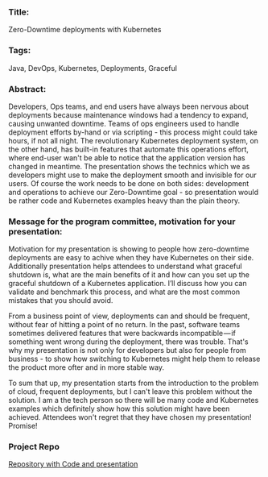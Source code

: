 ### Title:
Zero-Downtime deployments with Kubernetes

### Tags:
Java, DevOps, Kubernetes, Deployments, Graceful

### Abstract:
Developers, Ops teams, and end users have always been nervous about deployments because maintenance windows had a tendency to expand, causing unwanted downtime. Teams of ops engineers used to handle deployment efforts by-hand or via scripting - this process might could take hours, if not all night. The revolutionary Kubernetes deployment system, on the other hand, has built-in features that automate this operations effort, where end-user wan't be able to notice that the application version has changed in meantime. The presentation shows the technics which we as developers might use to make the deployment smooth and invisible for our users. Of course the work needs to be done on both sides: development and operations to achieve our Zero-Downtime goal - so presentation would be rather code and Kubernetes examples heavy than the plain theory.

### Message for the program committee, motivation for your presentation:
Motivation for my presentation is showing to people how zero-downtime deployments are easy to achive when they have Kubernetes on their side. Additionally presentation helps attendees to understand what graceful shutdown is, what are the main benefits of it and how can you set up the graceful shutdown of a Kubernetes application. I’ll discuss how you can validate and benchmark this process, and what are the most common mistakes that you should avoid. 

From a business point of view, deployments can and should be frequent, without fear of hitting a point of no return. In the past, software teams sometimes delivered features that were backwards incompatible — if something went wrong during the deployment, there was trouble. That's why my presentation is not only for developers but also for people from business - to show how switching to Kubernetes might help them to release the product more ofter and in more stable way.

To sum that up, my presentation starts from the introduction to the problem of cloud, frequent deployments, but I can't leave this problem without the solution. I am a the tech person so there will be many code and Kubernetes examples which definitely show how this solution might have been achieved. Attendees won't regret that they have chosen my presentation! Promise! 


### Project Repo
[Repository with Code and presentation](https://github.com/mateuszdyminski/zero)

